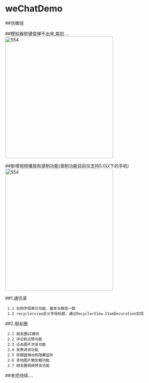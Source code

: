 # weChatDemo
##仿微信

##模拟器软键盘弹不出来,尴尬....
<img src="https://github.com/zx391324751/weChatDemo/blob/master/pic/demo.gif" width = "347" height = "392" alt="554" align=center />

##新增视频播放和录制功能(录制功能目前仅支持5.0以下的手机)
<img src="https://github.com/zx391324751/weChatDemo/blob/master/pic/demo.gif" width = "347" height = "392" alt="554" align=center />

##1.通讯录

     1.1 右侧字母索引功能，基本与微信一致
     1.2 recyclerview定义字母标题，通过RecyclerView.ItemDecoration实现
##2.朋友圈

     2.1 朋友圈UI模仿
     2.2 评论和点赞功能
     2.3 点击图片浏览功能
     2.4 发表说说功能
     2.5 软键盘弹出和隐藏监听
     2.6 本地图片懒加载功能
     2.7 朋友圈视频预览功能
     
##未完待续....
